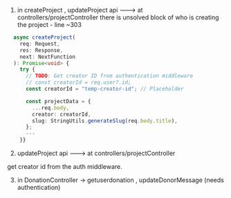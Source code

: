 1. in createProject , updateProject api  ---> at controllers/projectController there is unsolved block of who is creating the  project  - line ~303
```typescript
  async createProject(
    req: Request,
    res: Response,
    next: NextFunction
  ): Promise<void> {
    try {
      // TODO: Get creator ID from authentication middleware
      // const creatorId = req.user?.id;
      const creatorId = "temp-creator-id"; // Placeholder

      const projectData = {
        ...req.body,
        creator: creatorId,
        slug: StringUtils.generateSlug(req.body.title),
      };
      ---
    }}
```

2. updateProject api  ---> at controllers/projectController

get creator id from the auth middleware.

3. in DonationController -> getuserdonation , updateDonorMessage (needs authentication)
